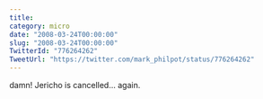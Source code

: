 ```yaml
---
title: 
category: micro
date: "2008-03-24T00:00:00"
slug: "2008-03-24T00:00:00"
TwitterId: "776264262"
TweetUrl: "https://twitter.com/mark_philpot/status/776264262"
---
```


damn! Jericho is cancelled... again.
